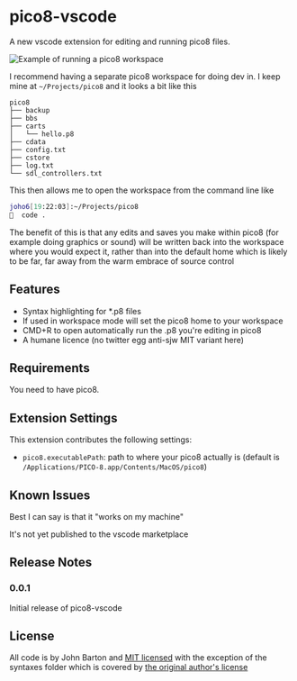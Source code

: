 # pico8-vscode

A new vscode extension for editing and running pico8 files.

![Example of running a pico8 workspace](http://d.pr/i/7whb+)

I recommend having a separate pico8 workspace for doing dev in. I keep mine at `~/Projects/pico8` and
it looks a bit like this

```
pico8
├── backup
├── bbs
├── carts
│   └── hello.p8
├── cdata
├── config.txt
├── cstore
├── log.txt
└── sdl_controllers.txt
```

This then allows me to open the workspace from the command line like

```sh
joho6[19:22:03]:~/Projects/pico8
👻  code .
```

The benefit of this is that any edits and saves you make within pico8 (for example doing graphics or sound)
will be written back into the workspace where you would expect it, rather than into the default home
which is likely to be far, far away from the warm embrace of source control

## Features

* Syntax highlighting for *.p8 files
* If used in workspace mode will set the pico8 home to your workspace
* CMD+R to open automatically run the .p8 you're editing in pico8
* A humane licence (no twitter egg anti-sjw MIT variant here)

## Requirements

You need to have pico8.

## Extension Settings

This extension contributes the following settings:

* `pico8.executablePath`: path to where your pico8 actually is (default is `/Applications/PICO-8.app/Contents/MacOS/pico8`)

## Known Issues

Best I can say is that it "works on my machine"

It's not yet published to the vscode marketplace

## Release Notes

### 0.0.1

Initial release of pico8-vscode

## License

All code is by John Barton and [MIT licensed](/LICENSE.md) with the exception of the syntaxes folder which is covered by [the original author's license](/syntaxes/OSSREADME.json)
